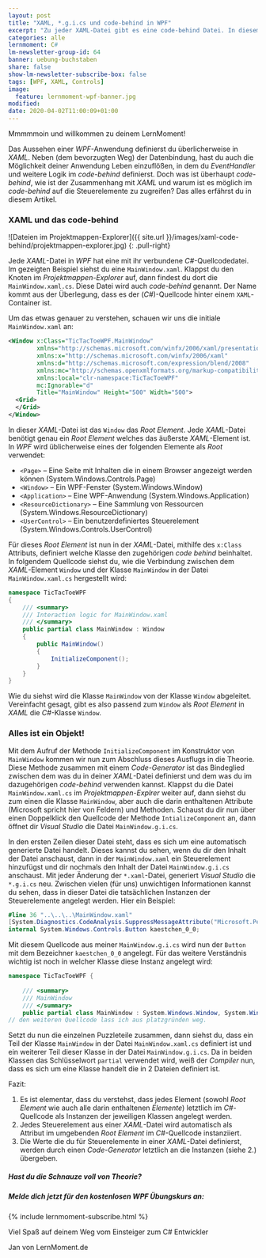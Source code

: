 ```yaml
---
layout: post
title: "XAML, *.g.i.cs und code-behind in WPF"
excerpt: "Zu jeder XAML-Datei gibt es eine code-behind Datei. In diesem Artikel erfährst du alles über die Zusammenhänge und dazugehörige Code-Generierung."
categories: alle
lernmoment: C#
lm-newsletter-group-id: 64
banner: uebung-buchstaben
share: false
show-lm-newsletter-subscribe-box: false
tags: [WPF, XAML, Controls]
image:
  feature: lernmoment-wpf-banner.jpg
modified:
date: 2020-04-02T11:00:09+01:00
---
```


Mmmmmoin und willkommen zu deinem LernMoment!

Das Aussehen einer *WPF*-Anwendung definierst du überlicherweise in *XAML*. Neben (dem bevorzugten Weg) der Datenbindung, hast du auch die Möglichkeit deiner Anwendung Leben einzuflößen, in dem du *EventHandler* und weitere Logik im *code-behind* definierst. Doch was ist überhaupt *code-behind*, wie ist der Zusammenhang mit *XAML* und warum ist es möglich im *code-behind* auf die Steuerelemente zu zugreifen? Das alles erfährst du in diesem Artikel.

### XAML und das code-behind
![Dateien im Projektmappen-Explorer]({{ site.url }}/images/xaml-code-behind/projektmappen-explorer.jpg)
{: .pull-right}

Jede *XAML*-Datei in *WPF* hat eine mit ihr verbundene *C#*-Quellcodedatei. Im gezeigten Beispiel siehst du eine `MainWindow.xaml`. Klappst du den Knoten im *Projektmappen-Explorer* auf, dann findest du dort die `MainWindow.xaml.cs`. Diese Datei wird auch *code-behind* genannt. Der Name kommt aus der Überlegung, dass es der (*C#*)-Quellcode hinter einem `XAML`-Container ist. 

Um das etwas genauer zu verstehen, schauen wir uns die initiale `MainWindow.xaml` an:

```xml
<Window x:Class="TicTacToeWPF.MainWindow"
        xmlns="http://schemas.microsoft.com/winfx/2006/xaml/presentation"
        xmlns:x="http://schemas.microsoft.com/winfx/2006/xaml"
        xmlns:d="http://schemas.microsoft.com/expression/blend/2008"
        xmlns:mc="http://schemas.openxmlformats.org/markup-compatibility/2006"
        xmlns:local="clr-namespace:TicTacToeWPF"
        mc:Ignorable="d"
        Title="MainWindow" Height="500" Width="500">
  <Grid>
  </Grid>
</Window>
```

In dieser *XAML*-Datei ist das `Window` das *Root Element*. Jede *XAML*-Datei benötigt genau ein *Root Element* welches das äußerste *XAML*-Element ist. In *WPF* wird üblicherweise eines der folgenden Elemente als *Root* verwendet:
- `<Page>` – Eine Seite mit Inhalten die in einem Browser angezeigt werden können (System.Windows.Controls.Page)
- `<Window>` – Ein WPF-Fenster (System.Windows.Window)
- `<Application>` – Eine WPF-Anwendung (System.Windows.Application)
- `<ResourceDictionary>` – Eine Sammlung von Ressourcen (System.Windows.ResourceDictionary)
- `<UserControl>` – Ein benutzerdefiniertes Steuerelement (System.Windows.Controls.UserControl)

Für dieses *Root Element* ist nun in der *XAML*-Datei, mithilfe des `x:Class` Attributs, definiert welche Klasse den zugehörigen *code behind* beinhaltet. In folgendem Quellcode siehst du, wie die Verbindung zwischen dem *XAML*-Element `Window` und der Klasse `MainWindow` in der Datei `MainWindow.xaml.cs` hergestellt wird:

```csharp
namespace TicTacToeWPF
{
    /// <summary>
    /// Interaction logic for MainWindow.xaml
    /// </summary>
    public partial class MainWindow : Window
    {
        public MainWindow()
        {
            InitializeComponent();
        }
    }
}
```

Wie du siehst wird die Klasse `MainWindow` von der Klasse `Window` abgeleitet. Vereinfacht gesagt, gibt es also passend zum `Window` als *Root Element* in *XAML* die *C#*-Klasse `Window`.

### Alles ist ein Objekt!
Mit dem Aufruf der Methode `InitializeComponent` im Konstruktor von `MainWindow` kommen wir nun zum Abschluss dieses Ausflugs in die Theorie. Diese Methode zusammen mit einem *Code-Generator* ist das Bindeglied zwischen dem was du in deiner *XAML*-Datei definierst und dem was du im dazugehörigen *code-behind* verwenden kannst. Klappst du die Datei `MainWindow.xaml.cs` im *Projektmappen-Explrer* weiter auf, dann siehst du zum einen die Klasse `MainWindow`, aber auch die darin enthaltenen Attribute (Microsoft spricht hier von Feldern) und Methoden. Schaust du dir nun über einen Doppelklick den Quellcode der Methode `IntializeComponent` an, dann öffnet dir *Visual Studio* die Datei `MainWindow.g.i.cs`.

In den ersten Zeilen dieser Datei steht, dass es sich um eine automatisch generierte Datei handelt. Dieses kannst du sehen, wenn du dir den Inhalt der Datei anschaust, dann in der `MainWindow.xaml` ein Steuerelement hinzufügst und dir nochmals den Inhalt der Datei `MainWindow.g.i.cs` anschaust. Mit jeder Änderung der `*.xaml`-Datei, generiert *Visual Studio* die `*.g.i.cs` neu. Zwischen vielen (für uns) unwichtigen Informationen kannst du sehen, dass in dieser Datei die tatsächlichen Instanzen der Steuerelemente angelegt werden. Hier ein Beispiel:

```csharp
#line 36 "..\..\..\MainWindow.xaml"
[System.Diagnostics.CodeAnalysis.SuppressMessageAttribute("Microsoft.Performance", "CA1823:AvoidUnusedPrivateFields")]
internal System.Windows.Controls.Button kaestchen_0_0;
```

Mit diesem Quellcode aus meiner `MainWindow.g.i.cs` wird nun der `Button` mit dem Bezeichner `kaestchen_0_0` angelegt. Für das weitere Verständnis wichtig ist noch in welcher Klasse diese Instanz angelegt wird:

```csharp
namespace TicTacToeWPF {    
    
    /// <summary>
    /// MainWindow
    /// </summary>
    public partial class MainWindow : System.Windows.Window, System.Windows.Markup.IComponentConnector {
// den weiteren Quellcode lass ich aus platzgründen weg.
```

Setzt du nun die einzelnen Puzzleteile zusammen, dann siehst du, dass ein Teil der Klasse `MainWindow` in der Datei `MainWindow.xaml.cs` definiert ist und ein weiterer Teil dieser Klasse in der Datei `MainWindow.g.i.cs`. Da in beiden Klassen das Schlüsselwort `partial` verwendet wird, weiß der *Compiler* nun, dass es sich um eine Klasse handelt die in 2 Dateien definiert ist.

Fazit:
1. Es ist elementar, dass du verstehst, dass jedes Element (sowohl *Root Element* wie auch alle darin enthaltenen *Elemente*) letztlich im *C#*-Quellcode als Instanzen der jeweiligen Klassen angelegt werden.
2. Jedes Steuerelement aus einer *XAML*-Datei wird automatisch als Attribut im umgebenden *Root Element* im *C#*-Quellcode instanziiert.
3. Die Werte die du für Steuerelemente in einer *XAML*-Datei definierst, werden durch einen *Code-Generator* letztlich an die Instanzen (siehe 2.) übergeben.

<div class="subscribe-notice">
  <h5>Hast du die Schnauze voll von Theorie?</h5>
  <h5>Melde dich jetzt für den kostenlosen WPF Übungskurs an:</h5>
    {% include lernmoment-subscribe.html %}
</div>


Viel Spaß auf deinem Weg vom Einsteiger zum C# Entwickler

Jan von LernMoment.de
